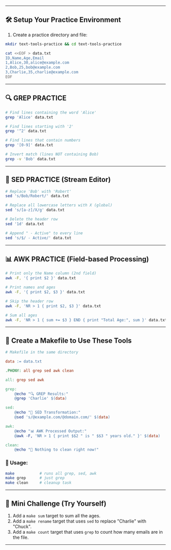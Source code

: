 
---

## 🛠️ Setup Your Practice Environment

1. Create a practice directory and file:

```bash
mkdir text-tools-practice && cd text-tools-practice

cat <<EOF > data.txt
ID,Name,Age,Email
1,Alice,30,alice@example.com
2,Bob,25,bob@example.com
3,Charlie,35,charlie@example.com
EOF
```

---

## 🔍 GREP PRACTICE

```bash
# Find lines containing the word 'Alice'
grep 'Alice' data.txt

# Find lines starting with '2'
grep '^2' data.txt

# Find lines that contain numbers
grep '[0-9]' data.txt

# Invert match (lines NOT containing Bob)
grep -v 'Bob' data.txt
```

---

## 🧬 SED PRACTICE (Stream Editor)

```bash
# Replace 'Bob' with 'Robert'
sed 's/Bob/Robert/' data.txt

# Replace all lowercase letters with X (global)
sed 's/[a-z]/X/g' data.txt

# Delete the header row
sed '1d' data.txt

# Append " - Active" to every line
sed 's/$/ - Active/' data.txt
```

---

## 📊 AWK PRACTICE (Field-based Processing)

```bash
# Print only the Name column (2nd field)
awk -F, '{ print $2 }' data.txt

# Print names and ages
awk -F, '{ print $2, $3 }' data.txt

# Skip the header row
awk -F, 'NR > 1 { print $2, $3 }' data.txt

# Sum all ages
awk -F, 'NR > 1 { sum += $3 } END { print "Total Age:", sum }' data.txt
```

---

## 🧰 Create a Makefile to Use These Tools

```Makefile
# Makefile in the same directory

data := data.txt

.PHONY: all grep sed awk clean

all: grep sed awk

grep:
	@echo "🔍 GREP Results:"
	@grep 'Charlie' $(data)

sed:
	@echo "🧬 SED Transformation:"
	@sed 's/@example.com/@domain.com/' $(data)

awk:
	@echo "📊 AWK Processed Output:"
	@awk -F, 'NR > 1 { print $$2 " is " $$3 " years old." }' $(data)

clean:
	@echo "🧹 Nothing to clean right now!"
```

### 🔧 Usage:

```bash
make           # runs all grep, sed, awk
make grep      # just grep
make clean     # cleanup task
```

---

## 🧠 Mini Challenge (Try Yourself)

1. Add a `make sum` target to sum all the ages.
2. Add a `make rename` target that uses `sed` to replace "Charlie" with "Chuck".
3. Add a `make count` target that uses `grep` to count how many emails are in the file.

---


